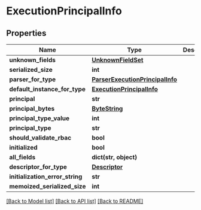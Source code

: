 # ExecutionPrincipalInfo

## Properties
Name | Type | Description | Notes
------------ | ------------- | ------------- | -------------
**unknown_fields** | [**UnknownFieldSet**](UnknownFieldSet.md) |  | [optional] 
**serialized_size** | **int** |  | [optional] 
**parser_for_type** | [**ParserExecutionPrincipalInfo**](ParserExecutionPrincipalInfo.md) |  | [optional] 
**default_instance_for_type** | [**ExecutionPrincipalInfo**](ExecutionPrincipalInfo.md) |  | [optional] 
**principal** | **str** |  | [optional] 
**principal_bytes** | [**ByteString**](ByteString.md) |  | [optional] 
**principal_type_value** | **int** |  | [optional] 
**principal_type** | **str** |  | [optional] 
**should_validate_rbac** | **bool** |  | [optional] 
**initialized** | **bool** |  | [optional] 
**all_fields** | **dict(str, object)** |  | [optional] 
**descriptor_for_type** | [**Descriptor**](Descriptor.md) |  | [optional] 
**initialization_error_string** | **str** |  | [optional] 
**memoized_serialized_size** | **int** |  | [optional] 

[[Back to Model list]](../README.md#documentation-for-models) [[Back to API list]](../README.md#documentation-for-api-endpoints) [[Back to README]](../README.md)

